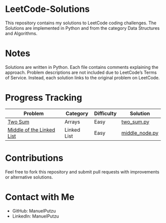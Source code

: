 # LeetCode-Solutions
This repository contains my solutions to LeetCode coding challenges. The Solutions are implemented in Python and from the category Data Structures and Algorithms. 

# Notes
Solutions are written in Python.
Each file contains comments explaining the approach.
Problem descriptions are not included due to LeetCode’s Terms of Service. Instead, each solution links to the original problem on LeetCode.

# Progress Tracking
| Problem | Category | Difficulty | Solution |
|---------|----------|------------|----------|
| [Two Sum](https://leetcode.com/problems/two-sum/) | Arrays | Easy | [two_sum.py](arrays/two_sum.py) |
| [Middle of the Linked List](https://leetcode.com/problems/middle-of-the-linked-list/) | Linked List | Easy | [middle_node.py](linked_list/middle_node.py) |


# Contributions
Feel free to fork this repository and submit pull requests with improvements or alternative solutions. 

# Contact with Me
- GitHub: ManuelPutzu
- LinkedIn: ManuelPutzu 

